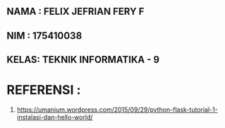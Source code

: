 ## NAMA : FELIX JEFRIAN FERY F
## NIM  : 175410038
## KELAS: TEKNIK INFORMATIKA - 9



# REFERENSI : 
1. https://umanium.wordpress.com/2015/09/29/python-flask-tutorial-1-instalasi-dan-hello-world/
